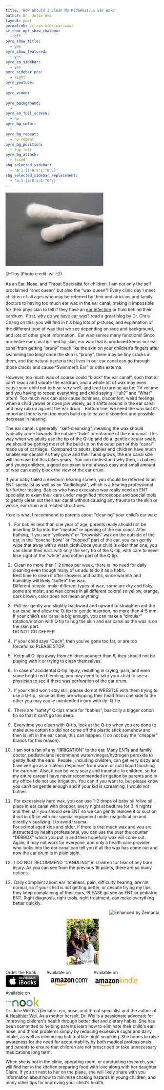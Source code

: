 ```yaml
---
title: 'How Should I Clean My Kid&#8217;s Ear Wax?'
author: Dr. Julie Wei
layout: post
permalink: /clean-kids-ear-wax/
sc_chat_opt_show_chatbox:
  - off
pyre_show_title:
  - yes
pyre_show_featured:
  - yes
pyre_en_sidebar:
  - yes
pyre_sidebar_pos:
  - right
pyre_youtube:
  - 
pyre_vimeo:
  - 
pyre_background:
  - 
pyre_en_full_screen:
  - no
pyre_bg_color:
  - 
pyre_bg_repeat:
  - no-repeat
pyre_bg_position:
  - top left
pyre_bg_attach:
  - fixed
sbg_selected_sidebar:
  - 'a:1:{i:0;s:1:"0";}'
sbg_selected_sidebar_replacement:
  - 'a:1:{i:0;s:1:"0";}'
---
```

<div style="width: 330px" class="wp-caption alignright">
  <a href="http://www.flickr.com/photos/26785399@N00/275916513" target="_blank"><img class="zemanta-img-inserted zemanta-img-configured" title="Q-Tips" alt="Q-Tips" src="/wp-content/uploads/2014/04/275916513_aa101bded9_n.jpg" width="320" height="240" /></a>
  
  <p class="wp-caption-text">
    Q-Tips (Photo credit: willc2)
  </p>
</div>

<span style="line-height: 1.5em;">As an Ear, Nose, and Throat Specialist for children, I am not only the self proclaimed &#8220;snot queen&#8221; but also the &#8220;wax queen&#8221;! Every clinic day I meet children of all ages who may be referred by their pediatricians and family doctors to having too much ear wax in the ear canal, making it impossible for their physician to tell if they have an </span><a style="line-height: 1.5em;" title="Does your child have an ear infection? How do you know and what’s the best treatment?" href="does-your-child-have-an-ear-infection-how-do-you-know-and-whats-the-best-treatment/">ear infection</a><span style="line-height: 1.5em;"> or fluid behind their eardrum.  First, </span><a style="line-height: 1.5em;" href="http://fauquierent.blogspot.com/2011/01/why-do-we-have-earwax.html">why do we have ear wax</a><span style="line-height: 1.5em;">? read a great blog by Dr. Chris Chang on this, you will find in his blog lots of pictures, and explanation of the different type of wax that we see depending on race and background, and lots of other great information.  Ear wax serves many functions! Since our entire ear canal is lined by skin, ear wax that is produced keeps our ear canal from getting &#8220;pruny&#8221; much like the skin on your children&#8217;s fingers after swimming too long! once the skin is &#8220;pruny&#8221;, there may be tiny cracks in them, and the natural bacteria that lives in our ear canal can go through those cracks and cause &#8220;Swimmer&#8217;s Ear&#8221; or otitis externa.</span>

However, too much wax of course could &#8220;block&#8221; the ear canal&#8221;, such that air can&#8217;t reach and vibrate the eardrum, and a whole lot of wax may even cause your child not to hear very well, and lead to turning up the TV volume and you having to repeat everything and child saying &#8220;Huh?&#8221; and &#8220;What&#8221; often!  Too much wax can also cause itchiness, discomfort, weird feelings when a child yawns or open jaw widely, as it shifts around in the ear canal and may rub up against the ear drum .  Bottom line, we need the wax but it&#8217;s important there is not too much build up to cause discomfort and possible decrease in hearing.

The ear canal is generally  &#8220;self-cleansing&#8221;, meaning the wax should typically come towards the outside &#8220;hole&#8221; or entrance of the ear canal. This way when we adults use the tip of the Q-tip and do a  gentle circular swab, we should be getting most of the build up on the outer part of this &#8220;canal&#8221; made up of cartilage.  Compared to adults, babies and children have much smaller ear canals! As they grow and their head grows, the ear canal size will increase but this takes years.  You can understand why then, in babies and young children, a good ear exam is not always easy and small amount of wax can easily block the view of the ear drum.

If your baby failed a newborn hearing screen, you should be referred to an ENT specialist as well as an &#8220;Audiologist&#8221;, which is a hearing professional for further testing. Babies who have excessive wax really need an ENT specialist to exam their ears under magnified microscope and special tools to gently clean out their ear canal without causing any trauma to the skin or worse, ear drum and related structures.

Here is what I recommend to parents about &#8220;cleaning&#8221; your child&#8217;s ear wax:

1.  For babies less than one year of age, parents really should not be inserting Q-tip into the &#8220;meatus&#8221; or opening of the ear canal. After bathing, if you see &#8220;yellowish&#8221; or &#8220;brownish&#8221; wax on the outside of the ear, in the &#8220;conchal bowl&#8221; or &#8220;cupped&#8221; part of the ear, you can gently wipe that away with a wash cloth.Once your child is older than one, you can clean their ears with only the very tip of the Q-tip, with care to never lose sight of the &#8220;white&#8221; and cotton part of the Q tip.  
2.  Clean no more than 1-2 times per week, there is  no need for daily cleaning even though many of us adults do it as a habit.  
Best time to clean if after showers and baths, since warmth and humiditiy will likely &#8220;soften&#8221; the wax.  
Different people  make different types of wax, some are dry and flaky, some are moist, and wax comes in all different colors! so yellow, orange, dark brown, color does not mean anything!  
3.  Pull ear gently and slightly backward and upward to straighten out the ear canal and allow the Q-tip for gentle insertion, no more than 4-5 mm.  
If your child&#8217;s ear canal is big enough, you can make a &#8220;circular&#8221; rotation/motion with Q tip to hug the skin and ear canal as the wax is on the skin part.  
DO NOT GO DEEPER  
4.  If your child says &#8220;Ouch&#8221;, then you&#8217;ve gone too far, or are too forceful,so PLEASE STOP.  
5.  Keep all Q-tips away from children younger than 6, they should not be playing with it or trying to clean themselves.  
6.  In case of accidental Q-tip injury, resulting in crying, pain, and even some bright red bleeding, you may need to take your child to see a physician to see if there was perforation of the ear drum.  
7.  If your child won&#8217;t stay still, please do not WRESTLE with them trying to use a Q-tip,  since as they are whipping their head from one side to the other you may cause unintended injury with the Q-tip.  
8.  There are &#8220;safety&#8221; Q-tips made for &#8220;babies&#8221;, basically a bigger cotton tip so that it can&#8217;t go too deep.  
9.  Everytime you clean with Q-tip, look at the Q-tip when you are done to make sure cotton tip did not come off the plastic stick somehow and then is left in the ear canal, this can happen. (I do not buy the &#8220;cheaper&#8221; brands for this reason).  
10.  I am not a fan of any &#8220;IRRIGATION&#8221; to the ear. Many ENTs and family doctor, pediatricians recommend water/vinegar/hydrogen peroxide to gently flush the ears.  People , including children, can get very dizzy and have vertigo as a &#8220;caloric response&#8221; from warm or cold liquid touching the eardrum. Also, it can be very scary and traumatic to children, so for my entire career I have never recommended irrigation by parents and in my office I do not use irrigation. You can if you want to, but please know you can&#8217;t be gentle enough and if your kid is screaming, I would not bother.  
11.  For excessively hard wax, you can use 1-2 drops of baby oil /olive oil , place in ear canal with dropper, every night at bedtime for 3-4 nights and then still you should see ENT so we can gently remove it or suction it out in office with our special equipment under magnification and directly visualizing it to avoid trauma.  
For school aged kids and older, if there is that much wax and you are instructed by health professional, you can use the over the counter &#8220;DEBROX&#8221; which you put in and then hopefully wax will come out. Again, it may not work for everyone, and only a health care provider who looks into the ear canal can tell you if all the wax has come out and now the ear drum is in plain sight.  
12.  I DO NOT RECOMMEND &#8220;CANDLING&#8221; in children for fear of any burn injury. As you can see from the previous 16 points, there are so many options.

13.  Daily complaint about ear itchiness, pain, difficulty hearing, are not normal, so if your child is not getting better, or despite trying my tips, they keep complaining of their ears, PLEASE go see an ENT or pediatric ENT. Right diagnosis, right tools, right treatment, can make everything better quickly.

<div class="zemanta-pixie" style="margin-top: 10px; height: 15px;">
  <a class="zemanta-pixie-a" title="Enhanced by Zemanta" href="http://www.zemanta.com/?px"><img class="zemanta-pixie-img" style="border: none; float: right;" alt="Enhanced by Zemanta" src="http://img.zemanta.com/zemified_e.png?x-id=cb50ab34-1053-454b-aafd-8de3ea2c2407" /></a>
</div>

<span style="width:105px;display:table;margin:0 auto;"><a href="the-book/"><img src="/wp-content/uploads/2014/04/AHealthierWei_cover_150.png" /></a></span>

<p style="height:80px">
  <span style="width:130px;display:inline-block;vertical-align:top;"> Order the Book <a href="https://itunes.apple.com/us/book/a-healthier-wei/id806784060?ls=1&mt=11#" target="_blank" > <img class="size-full wp-image-944" alt="Apple iBooks" title="Apple iBooks" src="/wp-content/uploads/2014/02/Download_on_iBooks_Badge_US-UK_110x40_090513.png" width="110" height="40" /></a> </span> <span style="width:150px;display:inline-block;vertical-align:top;">Available on <a href="http://amzn.to/1fSNqeb" target="_blank" > <img class="size-full wp-image-945" alt="Amazon.com" title="Amazon.com" src="/wp-content/uploads/2014/02/amazon_com_logo_160.jpg" width="160" height="47" /> </a> </span> <span  style="width:150px;display:inline-block;vertical-align:top;">Available on <a href="http://amzn.to/1eHEfNl" target="_blank" > <img class="size-full wp-image-946" alt="Amazon Kindle" title="Amazon Kindle" src="/wp-content/uploads/2014/02/kindle_logo_160.jpg" width="160" height="43" /> </a> </span> <span style="width:150px;display:inline-block;vertical-align:top;">Available on <a href="http://www.barnesandnoble.com/w/a-healthier-wei-julie-wei/1118260302?ean=2940148244592&itm=1&usri=2940148244592" target="_blank" > <img class="size-full wp-image-947" alt="Nook" title="Nook" src="/wp-content/uploads/2014/02/nook_logo_160.png" width="160" height="52" /></a> </span>
</p>

\-----

Dr. Julie Wei is a pediatric ear, nose, and throat specialist and the author of [A Healthier Wei][1]. As a mother herself, Dr. Wei is a passionate advocate for improving children's health through better diet and dietary habits. She has been committed to helping parents learn how to eliminate their child's ear, nose, and throat problems simply by reducing excessive sugar and dairy intake, as well as minimizing habitual late night snacking. She hopes to raise awareness for the need for accountability by both medical professionals and parents to ensure that children are not prescribed or take unnecessary medications long term. 

When she is not in the clinic, operating room, or conducting research, you will find her in the kitchen preparing food with love along with her daughter Claire. If you sit next to her on the plane, she will likely share with you information about how to minimize choking hazards in young children, and many other tips for improving your child's health.

 [1]: the-book